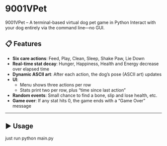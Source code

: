 # 9001VPet
9001VPet – A terminal-based virtual dog pet game in Python
Interact with your dog entirely via the command line—no GUI.

## 📋 Features

- **Six care actions**: Feed, Play, Clean, Sleep, Shake Paw, Lie Down  
- **Real-time stat decay**: Hunger, Happiness, Health and Energy decrease over elapsed time  
- **Dynamic ASCII art**: After each action, the dog’s pose (ASCII art) updates  
- **UI**:  
  - Menu shows three actions per row  
  - Stats print two per row, plus “time since last action”  
- **Random events**: Small chance to find a bone, slip and lose health, etc.  
- **Game over**: If any stat hits 0, the game ends with a “Game Over” message  

---
## ▶️ Usage
just run
python main.py
